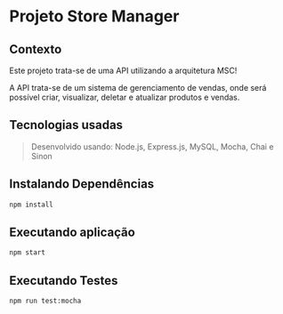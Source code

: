 # Projeto Store Manager

## Contexto

Este projeto trata-se de uma API utilizando a arquitetura MSC!

A API trata-se de um sistema de gerenciamento de vendas, onde será possível criar, visualizar, deletar e atualizar produtos e vendas.

## Tecnologias usadas

> Desenvolvido usando: Node.js, Express.js, MySQL, Mocha, Chai e Sinon

## Instalando Dependências

```bash
npm install
```

## Executando aplicação

```bash
npm start
```

## Executando Testes

```bash
npm run test:mocha
```
